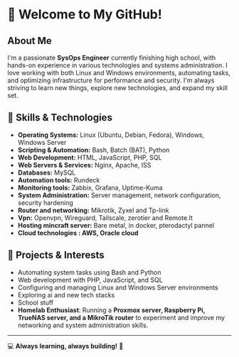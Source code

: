 # 👋 Welcome to My GitHub!

## About Me
I'm a passionate **SysOps Engineer** currently finishing high school, with hands-on experience in various technologies and systems administration. I love working with both Linux and Windows environments, automating tasks, and optimizing infrastructure for performance and security. I'm always striving to learn new things, explore new technologies, and expand my skill set.


## 🔧 Skills & Technologies
- **Operating Systems:** Linux (Ubuntu, Debian, Fedora), Windows, Windows Server
- **Scripting & Automation:** Bash, Batch (BAT), Python
- **Web Development:** HTML, JavaScript, PHP, SQL
- **Web Servers & Services:** Nginx, Apache, ISS 
- **Databases:** MySQL
- **Automation tools:** Rundeck
- **Monitoring tools:** Zabbix, Grafana, Uptime-Kuma
- **System Administration:** Server management, network configuration, security hardening
- **Router and networking:** Mikrotik, Zyxel and Tp-link
- **Vpn:** Openvpn, Wireguard, Tailscale, zerotier and Remote.It
- **Hosting mincraft server:** Bare metal, in docker, pterodactyl pannel
- **Cloud technologies : AWS, Oracle cloud**

## 🚀 Projects & Interests
- Automating system tasks using Bash and Python
- Web development with PHP, JavaScript, and SQL
- Configuring and managing Linux and Windows Server environments
- Exploring ai and new tech stacks
- School stuff
- **Homelab Enthusiast**: Running a **Proxmox server, Raspberry Pi, TrueNAS server, and a MikroTik router** to experiment and improve my networking and system administration skills.

---
💻 **Always learning, always building!** 🚀
